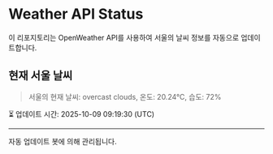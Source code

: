 
# Weather API Status

이 리포지토리는 OpenWeather API를 사용하여 서울의 날씨 정보를 자동으로 업데이트합니다.

## 현재 서울 날씨
> 서울의 현재 날씨: overcast clouds, 온도: 20.24°C, 습도: 72%

⏳ 업데이트 시간: 2025-10-09 09:19:30 (UTC)

---
자동 업데이트 봇에 의해 관리됩니다.
